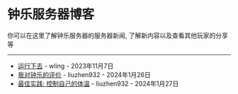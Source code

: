 # 钟乐服务器博客

你可以在这里了解钟乐服务器的服务器新闻, 了解新内容以及查看其他玩家的分享等

---

- [运行下去](run-forever) - wling - 2023年11月7日
- [我对钟乐的评价](server-review) - liuzhen932 - 2024年1月26日
- [最佳实践: 控制自己的体温](best-practice-temperature) - liuzhen932 - 2024年1月27日